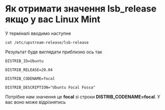 # Як отримати значення lsb_release якщо у вас Linux Mint


У терміналі вводимо наступне

    cat /etc/upstream-release/lsb-release 

Результат буде виглядати приблизно ось так

    DISTRIB_ID=Ubuntu

    DISTRIB_RELEASE=20.04

    DISTRIB_CODENAME=focal

    DISTRIB_DESCRIPTION="Ubuntu Focal Fossa"

Потрібне нам значення це __focal__ зі строки __DISTRIB_CODENAME=focal__.
У вас воно може відрізнятись